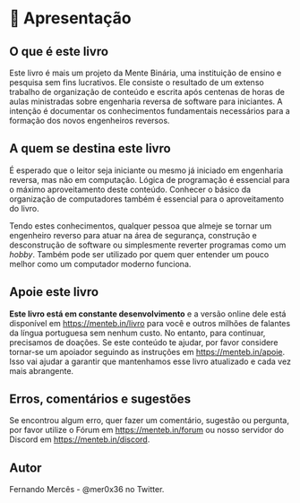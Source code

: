 # 🙌 Apresentação

## O que é este livro

Este livro é mais um projeto da Mente Binária, uma instituição de ensino e pesquisa sem fins lucrativos. Ele consiste o resultado de um extenso trabalho de organização de conteúdo e escrita após centenas de horas de aulas ministradas sobre engenharia reversa de software para iniciantes. A intenção é documentar os conhecimentos fundamentais necessários para a formação dos novos engenheiros reversos.

## A quem se destina este livro

É esperado que o leitor seja iniciante ou mesmo já iniciado em engenharia reversa, mas não em computação. Lógica de programação é essencial para o máximo aproveitamento deste conteúdo. Conhecer o básico da organização de computadores também é essencial para o aproveitamento do livro.

Tendo estes conhecimentos, qualquer pessoa que almeje se tornar um engenheiro reverso para atuar na área de segurança, construção e desconstrução de software ou simplesmente reverter programas como um _hobby_. Também pode ser utilizado por quem quer entender um pouco melhor como um computador moderno funciona.

## Apoie este livro

**Este livro está em constante desenvolvimento** e a versão online dele está disponível em https://menteb.in/livro para você e outros milhões de falantes da língua portuguesa sem nenhum custo. No entanto, para continuar, precisamos de doações. Se este conteúdo te ajudar, por favor considere tornar-se um apoiador seguindo as instruções em https://menteb.in/apoie. Isso vai ajudar a garantir que mantenhamos esse livro atualizado e cada vez mais abrangente.

## Erros, comentários e sugestões

Se encontrou algum erro, quer fazer um comentário, sugestão ou pergunta, por favor utilize o Fórum em https://menteb.in/forum ou nosso servidor do Discord em https://menteb.in/discord.

## Autor

Fernando Mercês - @mer0x36 no Twitter.

